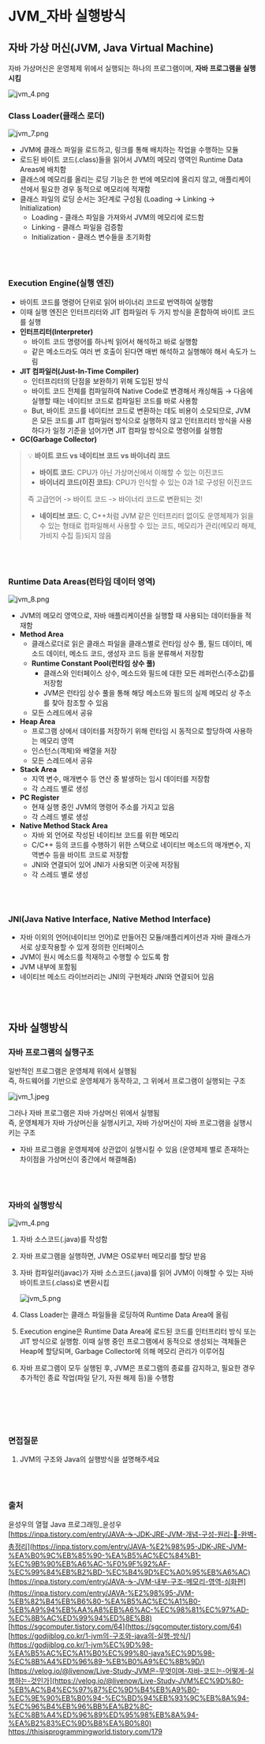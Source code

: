# JVM_자바 실행방식
## 자바 가상 머신(JVM, Java Virtual Machine)

자바 가상머신은 운영체제 위에서 실행되는 하나의 프로그램이며, **자바 프로그램을 실행시킴**

![jvm_4.png](./image/jvm_4.jpg)

### Class Loader(클래스 로더)
![jvm_7.png](./image/jvm_5.png)

- JVM에 클래스 파일을 로드하고, 링크를 통해 배치하는 작업을 수행하는 모듈
- 로드된 바이트 코드(.class)들을 읽어서 JVM의 메모리 영역인 Runtime Data Areas에 배치함
- 클래스에 메모리를 올리는 로딩 기능은 한 번에 메모리에 올리지 않고, 애플리케이션에서 필요한 경우 동적으로 메모리에 적재함
- 클래스 파일의 로딩 순서는 3단계로 구성됨 (Loading → Linking → Initialization)
    - Loading - 클래스 파일을 가져와서 JVM의 메모리에 로드함
    - Linking - 클래스 파일을 검증함
    - Initialization - 클래스 변수들을 초기화함

<br></br>
### Execution Engine(실행 엔진)
- 바이트 코드를 명령어 단위로 읽어 바이너리 코드로 번역하여 실행함
- 이때 실행 엔진은 인터프리터와 JIT 컴파일러 두 가지 방식을 혼합하여 바이트 코드를 실행
- **인터프리터(Interpreter)**
    - 바이트 코드 명령어를 하나씩 읽어서 해석하고 바로 실행함
    - 같은 메소드라도 여러 번 호출이 된다면 매번 해석하고 실행해야 해서 속도가 느림
- **JIT 컴파일러(Just-In-Time Compiler)**
    - 인터프리터의 단점을 보완하기 위해 도입된 방식
    - 바이트 코드 전체를 컴파일하여 Native Code로 변경해서 캐싱해둠 → 다음에 실행할 때는 네이티브 코드로 컴파일된 코드를 바로 사용함
    - But, 바이트 코드를 네이티브 코드로 변환하는 데도 비용이 소모되므로, JVM은 모든 코드를 JIT 컴파일러 방식으로 실행하지 않고 인터프리터 방식을 사용하다가 일정 기준을 넘어가면 JIT 컴파일 방식으로 명령어를 실행함
- **GC(Garbage Collector)**

> 💡 **바이트 코드 vs 네이티브 코드 vs 바이너리 코드**
>
> - **바이트 코드**: CPU가 아닌 가상머신에서 이해할 수 있는 이진코드
> - **바이너리 코드(이진 코드)**: CPU가 인식할 수 있는 0과 1로 구성된 이진코드
> 
> 즉 고급언어 -> 바이트 코드 -> 바이너리 코드로 변환되는 것!
> 
> - **네이티브 코드**: C, C++처럼 JVM 같은 인터프리터 없이도 운영체제가 읽을 수 있는 형태로 컴파일해서
>  사용할 수 있는 코드, 메모리가 관리(메모리 해제, 가비지 수집 등)되지 않음

<br></br>
### Runtime Data Areas(런타임 데이터 영역)
![jvm_8.png](./image/jvm_6.png)

- JVM의 메모리 영역으로, 자바 애플리케이션을 실행할 때 사용되는 데이터들을 적재함
- **Method Area**
    - 클래스로더로 읽은 클래스 파일을 클래스별로 런타임 상수 풀, 필드 데이터, 메소드 데이터, 메소드 코드, 생성자 코드 등을 분류해서 저장함
    - **Runtime Constant Pool(런타임 상수 풀)**
        - 클래스와 인터페이스 상수, 메소드와 필드에 대한 모든 레퍼런스(주소값)를 저장함
        - JVM은 런타임 상수 풀을 통해 해당 메소드와 필드의 실제 메모리 상 주소를 찾아 참조할 수 있음
    - 모든 스레드에서 공유
- **Heap Area**
    - 프로그램 상에서 데이터를 저장하기 위해 런타임 시 동적으로 할당하여 사용하는 메모리 영역
    - 인스턴스(객체)와 배열을 저장
    - 모든 스레드에서 공유
- **Stack Area**
    - 지역 변수, 매개변수 등 연산 중 발생하는 임시 데이터를 저장함
    - 각 스레드 별로 생성
- **PC Register**
    - 현재 실행 중인 JVM의 명령어 주소를 가지고 있음
    - 각 스레드 별로 생성
- **Native Method Stack Area**
    - 자바 외 언어로 작성된 네이티브 코드를 위한 메모리
    - C/C++ 등의 코드를 수행하기 위한 스택으로 네이티브 메소드의 매개변수, 지역변수 등을 바이트 코드로 저장함
    - JNI와 연결되어 있어 JNI가 사용되면 이곳에 저장됨
    - 각 스레드 별로 생성

<br></br>
### JNI(Java Native Interface, Native Method Interface)
- 자바 이외의 언어(네이티브 언어)로 만들어진 모듈/애플리케이션과 자바 클래스가 서로 상호작용할 수 있게 정의한 인터페이스
- JVM이 원시 메소드를 적재하고 수행할 수 있도록 함
- JVM 내부에 포함됨
- 네이티브 메소드 라이브러리는 JNI의 구현체라 JNI와 연결되어 있음 

<br></br>

## 자바 실행방식
### 자바 프로그램의 실행구조
일반적인 프로그램은 운영체제 위에서 실행됨     
즉, 하드웨어를 기반으로 운영체제가 동작하고, 그 위에서 프로그램이 실행되는 구조    

![jvm_1.jpeg](./image/jvm_1.jpeg)     

그러나 자바 프로그램은 자바 가상머신 위에서 실행됨     
즉, 운영체제가 자바 가상머신을 실행시키고, 자바 가상머신이 자바 프로그램을 실행시키는 구조    
- 자바 프로그램을 운영체제에 상관없이 실행시킬 수 있음 (운영체제 별로 존재하는 차이점을 가상머신이 중간에서 해결해줌)

<br></br>
### 자바의 실행방식
![jvm_4.png](./image/jvm_2.png)

1. 자바 소스코드(.java)를 작성함 
2. 자바 프로그램을 실행하면, JVM은 OS로부터 메모리를 할당 받음 
3. 자바 컴파일러(javac)가 자바 소스코드(.java)를 읽어 JVM이 이해할 수 있는 자바 바이트코드(.class)로 변환시킴
    
    ![jvm_5.png](./image/jvm_3.png)
    
4. Class Loader는 클래스 파일들을 로딩하여 Runtime Data Area에 올림 
5. Execution engine은 Runtime Data Area에 로드된 코드를 인터프리터 방식 또는 JIT 방식으로 실행함. 이때 실행 중인 프로그램에서 동적으로 생성되는 객체들은 Heap에 할당되며, Garbage Collector에 의해 메모리 관리가 이루어짐
6. 자바 프로그램이 모두 실행된 후, JVM은 프로그램의 종료를 감지하고, 필요한 경우 추가적인 종료 작업(파일 닫기, 자원 해제 등)을 수행함 

<br></br>
<br></br>

### 면접질문    
1. JVM의 구조와 Java의 실행방식을 설명해주세요

<br></br>
### 출처
윤성우의 열혈 Java 프로그래밍_윤성우      
[https://inpa.tistory.com/entry/JAVA-☕-JDK-JRE-JVM-개념-구성-원리-💯-완벽-총정리](https://inpa.tistory.com/entry/JAVA-%E2%98%95-JDK-JRE-JVM-%EA%B0%9C%EB%85%90-%EA%B5%AC%EC%84%B1-%EC%9B%90%EB%A6%AC-%F0%9F%92%AF-%EC%99%84%EB%B2%BD-%EC%B4%9D%EC%A0%95%EB%A6%AC)      
[https://inpa.tistory.com/entry/JAVA-☕-JVM-내부-구조-메모리-영역-심화편](https://inpa.tistory.com/entry/JAVA-%E2%98%95-JVM-%EB%82%B4%EB%B6%80-%EA%B5%AC%EC%A1%B0-%EB%A9%94%EB%AA%A8%EB%A6%AC-%EC%98%81%EC%97%AD-%EC%8B%AC%ED%99%94%ED%8E%B8)       
[https://sgcomputer.tistory.com/64](https://sgcomputer.tistory.com/64)       
[https://godjiblog.co.kr/1-jvm의-구조와-java의-실행-방식/](https://godjiblog.co.kr/1-jvm%EC%9D%98-%EA%B5%AC%EC%A1%B0%EC%99%80-java%EC%9D%98-%EC%8B%A4%ED%96%89-%EB%B0%A9%EC%8B%9D/)       
[https://velog.io/@livenow/Live-Study-JVM은-무엇이며-자바-코드는-어떻게-실행하는-것인가](https://velog.io/@livenow/Live-Study-JVM%EC%9D%80-%EB%AC%B4%EC%97%87%EC%9D%B4%EB%A9%B0-%EC%9E%90%EB%B0%94-%EC%BD%94%EB%93%9C%EB%8A%94-%EC%96%B4%EB%96%BB%EA%B2%8C-%EC%8B%A4%ED%96%89%ED%95%98%EB%8A%94-%EA%B2%83%EC%9D%B8%EA%B0%80)      
https://thisisprogrammingworld.tistory.com/179

